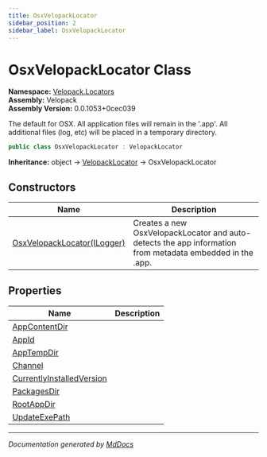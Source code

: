 ```yaml
---
title: OsxVelopackLocator
sidebar_position: 2
sidebar_label: OsxVelopackLocator
---
```

<!--  
  <auto-generated>   
    The contents of this file were generated by a tool.  
    Changes to this file may be list if the file is regenerated  
  </auto-generated>   
-->

# OsxVelopackLocator Class

**Namespace:** [Velopack.Locators](../index.md)  
**Assembly:** Velopack  
**Assembly Version:** 0.0.1053+0cec039

The default for OSX. All application files will remain in the '.app'. All additional files (log, etc) will be placed in a temporary directory.

```csharp
public class OsxVelopackLocator : VelopackLocator
```

**Inheritance:** object → [VelopackLocator](../VelopackLocator/index.md) → OsxVelopackLocator

## Constructors

| Name                                                 | Description                                                                                                |
| ---------------------------------------------------- | ---------------------------------------------------------------------------------------------------------- |
| [OsxVelopackLocator(ILogger)](constructors/index.md) | Creates a new OsxVelopackLocator and auto\-detects the app information from metadata embedded in the .app. |

## Properties

| Name                                                                 | Description |
| -------------------------------------------------------------------- | ----------- |
| [AppContentDir](properties/AppContentDir.md)                         |             |
| [AppId](properties/AppId.md)                                         |             |
| [AppTempDir](properties/AppTempDir.md)                               |             |
| [Channel](properties/Channel.md)                                     |             |
| [CurrentlyInstalledVersion](properties/CurrentlyInstalledVersion.md) |             |
| [PackagesDir](properties/PackagesDir.md)                             |             |
| [RootAppDir](properties/RootAppDir.md)                               |             |
| [UpdateExePath](properties/UpdateExePath.md)                         |             |

___

*Documentation generated by [MdDocs](https://github.com/ap0llo/mddocs)*

